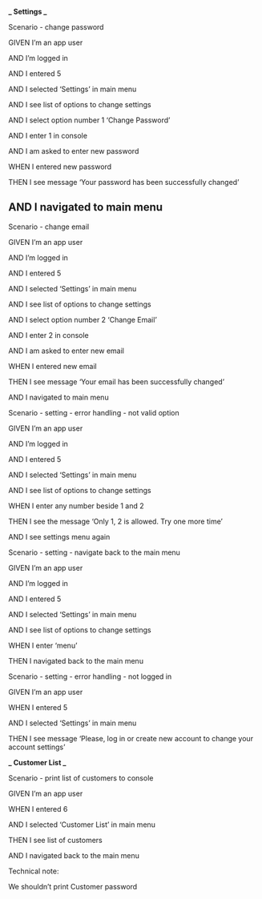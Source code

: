 **_ Settings _**

Scenario - change password

GIVEN I’m an app user

AND I’m logged in

AND I entered 5

AND I selected ‘Settings’ in main menu

AND I see list of options to change settings

AND I select option number 1 ‘Change Password’

AND I enter 1 in console

AND I am asked to enter new password

WHEN I entered new password

THEN I see message ‘Your password has been successfully changed’

## AND I navigated to main menu

Scenario - change email

GIVEN I’m an app user

AND I’m logged in

AND I entered 5

AND I selected ‘Settings’ in main menu

AND I see list of options to change settings

AND I select option number 2 ‘Change Email’

AND I enter 2 in console

AND I am asked to enter new email

WHEN I entered new email

THEN I see message ‘Your email has been successfully changed’

AND I navigated to main menu

Scenario - setting - error handling - not valid option

GIVEN I’m an app user

AND I’m logged in

AND I entered 5

AND I selected ‘Settings’ in main menu

AND I see list of options to change settings

WHEN I enter any number beside 1 and 2

THEN I see the message ‘Only 1, 2 is allowed. Try one more time’

AND I see settings menu again

Scenario - setting - navigate back to the main menu

GIVEN I’m an app user

AND I’m logged in

AND I entered 5

AND I selected ‘Settings’ in main menu

AND I see list of options to change settings

WHEN I enter ‘menu’

THEN I navigated back to the main menu

Scenario - setting - error handling - not logged in

GIVEN I’m an app user

WHEN I entered 5

AND I selected ‘Settings’ in main menu

THEN I see message ‘Please, log in or create new account to change your account settings’

**_ Customer List _**

Scenario - print list of customers to console

GIVEN I’m an app user

WHEN I entered 6

AND I selected ‘Customer List’ in main menu

THEN I see list of customers

AND I navigated back to the main menu

Technical note:

We shouldn’t print Customer password
